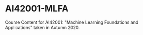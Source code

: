 # AI42001-MLFA
Course Content for AI42001: "Machine Learning Foundations and Applications" taken in Autumn 2020.
